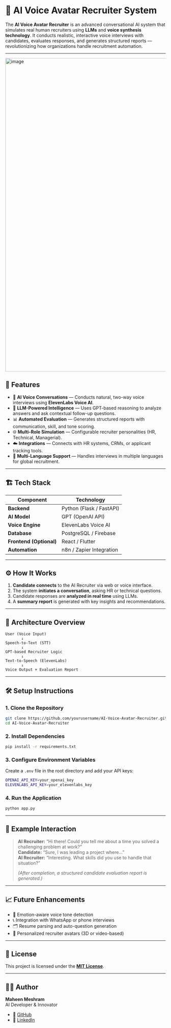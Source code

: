 # 🧠 AI Voice Avatar Recruiter System

The **AI Voice Avatar Recruiter** is an advanced conversational AI system that simulates real human recruiters using **LLMs** and **voice synthesis technology**. It conducts realistic, interactive voice interviews with candidates, evaluates responses, and generates structured reports — revolutionizing how organizations handle recruitment automation.

---
<img width="1810" height="985" alt="image" src="https://github.com/user-attachments/assets/f9697b83-2f76-4518-8fca-0720e93bb20b" />

## 🚀 Features

- 🎤 **AI Voice Conversations** — Conducts natural, two-way voice interviews using **ElevenLabs Voice AI**.  
- 🧩 **LLM-Powered Intelligence** — Uses GPT-based reasoning to analyze answers and ask contextual follow-up questions.  
- 📊 **Automated Evaluation** — Generates structured reports with communication, skill, and tone scoring.  
- 🌐 **Multi-Role Simulation** — Configurable recruiter personalities (HR, Technical, Managerial).  
- ☁️ **Integrations** — Connects with HR systems, CRMs, or applicant tracking tools.  
- 💬 **Multi-Language Support** — Handles interviews in multiple languages for global recruitment.

---

## 🏗️ Tech Stack

| Component | Technology |
|------------|-------------|
| **Backend** | Python (Flask / FastAPI) |
| **AI Model** | GPT (OpenAI API) |
| **Voice Engine** | ElevenLabs Voice AI |
| **Database** | PostgreSQL / Firebase |
| **Frontend (Optional)** | React / Flutter |
| **Automation** | n8n / Zapier Integration |

---

## ⚙️ How It Works

1. **Candidate connects** to the AI Recruiter via web or voice interface.  
2. The system **initiates a conversation**, asking HR or technical questions.  
3. Candidate responses are **analyzed in real time** using LLMs.  
4. A **summary report** is generated with key insights and recommendations.  

---

## 🧩 Architecture Overview

```
User (Voice Input)
       ↓
Speech-to-Text (STT)
       ↓
GPT-based Recruiter Logic
       ↓
Text-to-Speech (ElevenLabs)
       ↓
Voice Output + Evaluation Report
```

---

## 🛠️ Setup Instructions

### 1. Clone the Repository
```bash
git clone https://github.com/yourusername/AI-Voice-Avatar-Recruiter.git
cd AI-Voice-Avatar-Recruiter
```

### 2. Install Dependencies
```bash
pip install -r requirements.txt
```

### 3. Configure Environment Variables
Create a `.env` file in the root directory and add your API keys:
```bash
OPENAI_API_KEY=your_openai_key
ELEVENLABS_API_KEY=your_elevenlabs_key
```

### 4. Run the Application
```bash
python app.py
```

---

## 🧪 Example Interaction

> **AI Recruiter:** “Hi there! Could you tell me about a time you solved a challenging problem at work?”  
> **Candidate:** “Sure, I was leading a project where…”  
> **AI Recruiter:** “Interesting. What skills did you use to handle that situation?”  
>  
> *(After completion, a structured candidate evaluation report is generated.)*

---

## 📈 Future Enhancements

- 🤖 Emotion-aware voice tone detection  
- 📞 Integration with WhatsApp or phone interviews  
- 🗂️ Resume parsing and auto-question generation  
- 🧍 Personalized recruiter avatars (3D or video-based)

---

## 📄 License

This project is licensed under the **[MIT License](LICENSE)**.

---

## 👩‍💻 Author

**Maheen Meshram**  
AI Developer & Innovator  
- 🔗 [GitHub](https://github.com/yourusername)  
- 💼 [LinkedIn](https://linkedin.com/in/yourprofile)
